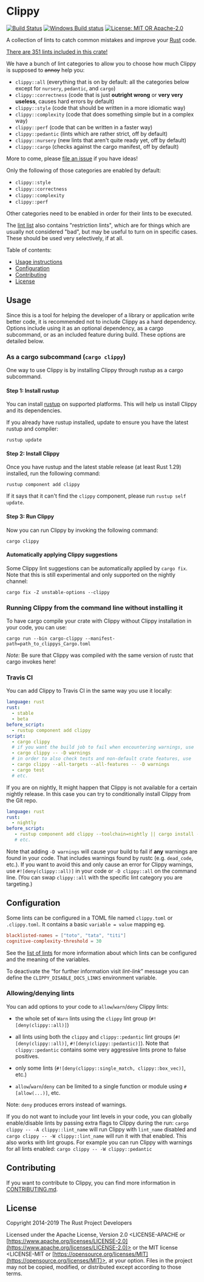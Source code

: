 # Clippy

[![Build Status](https://travis-ci.com/rust-lang/rust-clippy.svg?branch=master)](https://travis-ci.com/rust-lang/rust-clippy)
[![Windows Build status](https://ci.appveyor.com/api/projects/status/id677xpw1dguo7iw?svg=true)](https://ci.appveyor.com/project/rust-lang-libs/rust-clippy)
[![License: MIT OR Apache-2.0](https://img.shields.io/crates/l/clippy.svg)](#license)

A collection of lints to catch common mistakes and improve your [Rust](https://github.com/rust-lang/rust) code.

[There are 351 lints included in this crate!](https://rust-lang.github.io/rust-clippy/master/index.html)

We have a bunch of lint categories to allow you to choose how much Clippy is supposed to ~~annoy~~ help you:

* `clippy::all` (everything that is on by default: all the categories below except for `nursery`, `pedantic`, and `cargo`)
* `clippy::correctness` (code that is just **outright wrong** or **very very useless**, causes hard errors by default)
* `clippy::style` (code that should be written in a more idiomatic way)
* `clippy::complexity` (code that does something simple but in a complex way)
* `clippy::perf` (code that can be written in a faster way)
* `clippy::pedantic` (lints which are rather strict, off by default)
* `clippy::nursery` (new lints that aren't quite ready yet, off by default)
* `clippy::cargo` (checks against the cargo manifest, off by default)

More to come, please [file an issue](https://github.com/rust-lang/rust-clippy/issues) if you have ideas!

Only the following of those categories are enabled by default:

* `clippy::style`
* `clippy::correctness`
* `clippy::complexity`
* `clippy::perf`

Other categories need to be enabled in order for their lints to be executed.

The [lint list](https://rust-lang.github.io/rust-clippy/master/index.html) also contains "restriction lints", which are for things which are usually not considered "bad", but may be useful to turn on in specific cases. These should be used very selectively, if at all.

Table of contents:

*   [Usage instructions](#usage)
*   [Configuration](#configuration)
*   [Contributing](#contributing)
*   [License](#license)

## Usage

Since this is a tool for helping the developer of a library or application
write better code, it is recommended not to include Clippy as a hard dependency.
Options include using it as an optional dependency, as a cargo subcommand, or
as an included feature during build. These options are detailed below.

### As a cargo subcommand (`cargo clippy`)

One way to use Clippy is by installing Clippy through rustup as a cargo
subcommand.

#### Step 1: Install rustup

You can install [rustup](https://rustup.rs/) on supported platforms. This will help
us install Clippy and its dependencies.

If you already have rustup installed, update to ensure you have the latest
rustup and compiler:

```terminal
rustup update
```

#### Step 2: Install Clippy

Once you have rustup and the latest stable release (at least Rust 1.29) installed, run the following command:

```terminal
rustup component add clippy
```
If it says that it can't find the `clippy` component, please run `rustup self update`.

#### Step 3: Run Clippy

Now you can run Clippy by invoking the following command:

```terminal
cargo clippy
```

#### Automatically applying Clippy suggestions

Some Clippy lint suggestions can be automatically applied by `cargo fix`.
Note that this is still experimental and only supported on the nightly channel:

```terminal
cargo fix -Z unstable-options --clippy
```

### Running Clippy from the command line without installing it

To have cargo compile your crate with Clippy without Clippy installation
in your code, you can use:

```terminal
cargo run --bin cargo-clippy --manifest-path=path_to_clippys_Cargo.toml
```

*Note:* Be sure that Clippy was compiled with the same version of rustc that cargo invokes here!

### Travis CI

You can add Clippy to Travis CI in the same way you use it locally:

```yml
language: rust
rust:
  - stable
  - beta
before_script:
  - rustup component add clippy
script:
  - cargo clippy
  # if you want the build job to fail when encountering warnings, use
  - cargo clippy -- -D warnings
  # in order to also check tests and non-default crate features, use
  - cargo clippy --all-targets --all-features -- -D warnings
  - cargo test
  # etc.
```

If you are on nightly, It might happen that Clippy is not available for a certain nightly release.
In this case you can try to conditionally install Clippy from the Git repo.

```yaml
language: rust
rust:
  - nightly
before_script:
   - rustup component add clippy --toolchain=nightly || cargo install --git https://github.com/rust-lang/rust-clippy/ --force clippy
   # etc.
```

Note that adding `-D warnings` will cause your build to fail if **any** warnings are found in your code.
That includes warnings found by rustc (e.g. `dead_code`, etc.). If you want to avoid this and only cause
an error for Clippy warnings, use `#![deny(clippy::all)]` in your code or `-D clippy::all` on the command
line. (You can swap `clippy::all` with the specific lint category you are targeting.)

## Configuration

Some lints can be configured in a TOML file named `clippy.toml` or `.clippy.toml`. It contains a basic `variable = value` mapping eg.

```toml
blacklisted-names = ["toto", "tata", "titi"]
cognitive-complexity-threshold = 30
```

See the [list of lints](https://rust-lang.github.io/rust-clippy/master/index.html) for more information about which lints can be configured and the
meaning of the variables.

To deactivate the “for further information visit *lint-link*” message you can
define the `CLIPPY_DISABLE_DOCS_LINKS` environment variable.

### Allowing/denying lints

You can add options to your code to `allow`/`warn`/`deny` Clippy lints:

*   the whole set of `Warn` lints using the `clippy` lint group (`#![deny(clippy::all)]`)

*   all lints using both the `clippy` and `clippy::pedantic` lint groups (`#![deny(clippy::all)]`,
    `#![deny(clippy::pedantic)]`). Note that `clippy::pedantic` contains some very aggressive
    lints prone to false positives.

*   only some lints (`#![deny(clippy::single_match, clippy::box_vec)]`, etc.)

*   `allow`/`warn`/`deny` can be limited to a single function or module using `#[allow(...)]`, etc.

Note: `deny` produces errors instead of warnings.

If you do not want to include your lint levels in your code, you can globally enable/disable lints by passing extra flags to Clippy during the run: `cargo clippy -- -A clippy::lint_name` will run Clippy with `lint_name` disabled and `cargo clippy -- -W clippy::lint_name` will run it with that enabled. This also works with lint groups. For example you can run Clippy with warnings for all lints enabled: `cargo clippy -- -W clippy::pedantic`

## Contributing

If you want to contribute to Clippy, you can find more information in [CONTRIBUTING.md](https://github.com/rust-lang/rust-clippy/blob/master/CONTRIBUTING.md).

## License

Copyright 2014-2019 The Rust Project Developers

Licensed under the Apache License, Version 2.0 <LICENSE-APACHE or
[https://www.apache.org/licenses/LICENSE-2.0](https://www.apache.org/licenses/LICENSE-2.0)> or the MIT license
<LICENSE-MIT or [https://opensource.org/licenses/MIT](https://opensource.org/licenses/MIT)>, at your
option. Files in the project may not be
copied, modified, or distributed except according to those terms.
